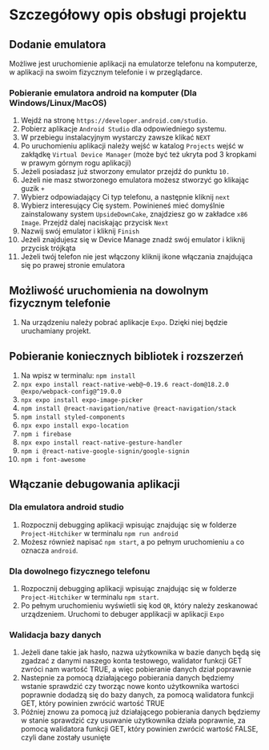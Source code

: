 <!-- # Project-Hitchhiker
## Jak Włączyć debuger na swoim telefonie?
1. Na wpisz w terminalu: ``npm install``
1. ściągnij pakiet nawigatorowy:``npm install @react-navigation/native @react-navigation/stack``
1. ściągnij pakiet image-picker: ``npx expo install expo-image-picker``
1. Na wpisz w terminalu: ``npx expo start``
1. Pobierz apke ``expo go`` na telefon
1. Zeskanuj kod QR
1. Aby wprowadzić zmiany klikasz trójkąt by odpalic program -->

<!-- ## Jak Włączyć debuger na swojej przegladarce? -->
# Szczegółowy opis obsługi projektu
## Dodanie emulatora
 Możliwe jest uruchomienie aplikacji na emulatorze telefonu na komputerze, w aplikacji na swoim fizycznym telefonie i w przeglądarce.
### Pobieranie emulatora android na komputer (Dla Windows/Linux/MacOS)
1. Wejdź na stronę ``https://developer.android.com/studio``.
1. Pobierz aplikacje ``Android Studio`` dla odpowiedniego systemu.
1. W przebiegu instalacyjnym wystarczy zawsze klikać ``NEXT``
1. Po uruchomieniu aplikacji należy wejść w katalog ``Projects`` wejść w zakłądkę ``Virtual Device Manager`` (może być też ukryta pod 3 kropkami w prawym górnym rogu aplikacji)
1. Jeżeli posiadasz już stworzony emulator przejdź do punktu ``10.``
1. Jeżeli nie masz stworzonego emulatora możesz stworzyć go klikając guzik ``+``
1. Wybierz odpowiadający Ci typ telefonu, a następnie kliknij ``next``
1. Wybierz interesujący Cię system. Powinieneś mieć domyślnie zainstalowany system ``UpsideDownCake``, znajdziesz go w zakładce ``x86 Image``. Przejdź dalej naciskając przycisk ``Next``
1.  Nazwij swój emulator i kliknij ``Finish``
1. Jeżeli znajdujesz się w Device Manage znadź swój emulator i kliknij przycisk trójkąta
1. Jeżeli twój telefon nie jest włączony kliknij ikone włączania znajdująca się po prawej stronie emulatora

## Możliwość uruchomienia na dowolnym fizycznym telefonie
1. Na urządzeniu należy pobrać aplikacje ``Expo``. Dzięki niej będzie uruchamiany projekt.

## Pobieranie koniecznych bibliotek i rozszerzeń
1. Na wpisz w terminalu: ``npm install``
1. ``npx expo install react-native-web@~0.19.6 react-dom@18.2.0 @expo/webpack-config@^19.0.0``
1. ``npx expo install expo-image-picker``
1. ``npm install @react-navigation/native @react-navigation/stack``
1. ``npm install styled-components``
1. ``npx expo install expo-location``
1. ``npm i firebase``
1. ``npx expo install react-native-gesture-handler``
1. ``npm i @react-native-google-signin/google-signin``
1. ``npm i font-awesome``

## Włączanie debugowania aplikacji
### Dla emulatora android studio
1. Rozpocznij debugging aplikacji wpisując znajdując się w folderze ``Project-Hitchiker`` w terminalu ``npm run android``
1. Możesz również napisać ``npm start``, a po pełnym uruchomieniu ``a`` co oznacza ``android``.

### Dla dowolnego fizycznego telefonu
1. Rozpocznij debugging aplikacji wpisując znajdując się w folderze ``Project-Hitchiker`` w terminalu ``npm start``.
1. Po pełnym uruchomieniu wyświetli się kod ``QR``, który należy zeskanować urządzeniem. Uruchomi to debuger applikacji w aplikacji ``Expo``

### Walidacja bazy danych
1. Jeżeli dane takie jak hasło, nazwa użytkownika w bazie danych będą się zgadzać z danymi naszego konta testowego, walidator funkcji GET zwróci nam wartość TRUE, a więc pobieranie danych dział poprawnie
1. Nastepnie za pomocą działającego pobierania danych będziemy wstanie sprawdzić czy tworząc nowe konto użytkownika wartości poprawnie dodadzą się do bazy danych, za pomocą walidatora funkcji GET, który powinien zwrócić wartość TRUE
1. Później znowu za pomocą już działającego pobierania danych będziemy w stanie sprawdzić czy usuwanie użytkownika działa poprawnie, za pomocą walidatora funkcji GET, który powinien zwrócić wartość FALSE, czyli dane zostały usunięte
